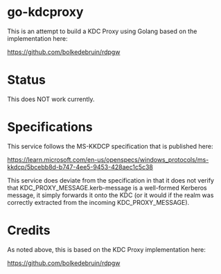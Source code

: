 # go-kdcproxy

This is an attempt to build a KDC Proxy using Golang based on the implementation here:

https://github.com/bolkedebruin/rdpgw

# Status

This does NOT work currently. 

# Specifications

This service follows the MS-KKDCP specification that is published here:

https://learn.microsoft.com/en-us/openspecs/windows_protocols/ms-kkdcp/5bcebb8d-b747-4ee5-9453-428aec1c5c38

This service does deviate from the specification in that it does not verify that KDC_PROXY_MESSAGE.kerb-message is a well-formed Kerberos message, it simply forwards it onto the KDC (or it would if the realm was correctly extracted from the incoming KDC_PROXY_MESSAGE).

# Credits

As noted above, this is based on the KDC Proxy implementation here:

https://github.com/bolkedebruin/rdpgw
